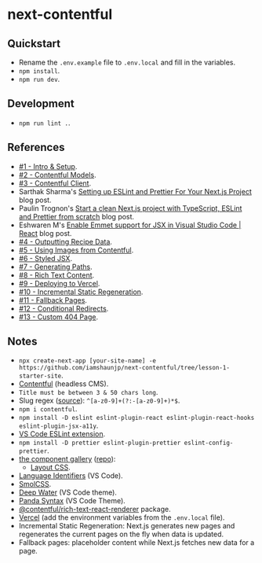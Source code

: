 # next-contentful

## Quickstart

- Rename the `.env.example` file to `.env.local` and fill in the variables.
- `npm install`.
- `npm run dev`.

## Development

- `npm run lint .`.

## References

- [#1 - Intro & Setup](https://youtu.be/m9mNsYJbkNg).
- [#2 - Contentful Models](https://youtu.be/otLsndcnqKM).
- [#3 - Contentful Client](https://youtu.be/sougdtlQlEk).
- Sarthak Sharma's [Setting up ESLint and Prettier For Your Next.js Project](https://xenox.dev/setting-up-eslint-and-prettier-for-next-js-project/) blog post.
- Paulin Trognon's [Start a clean Next.js project with TypeScript, ESLint and Prettier from scratch](https://paulintrognon.fr/blog/typescript-prettier-eslint-next-js) blog post.
- Eshwaren M's [Enable Emmet support for JSX in Visual Studio Code | React](https://medium.com/@eshwaren/enable-emmet-support-for-jsx-in-visual-studio-code-react-f1f5dfe8809c) blog post.
- [#4 - Outputting Recipe Data](https://youtu.be/r-Xn1EQD_aU).
- [#5 - Using Images from Contentful](https://youtu.be/Mdx3ywlnzk8).
- [#6 - Styled JSX](https://youtu.be/IJjgueLbhic).
- [#7 - Generating Paths](https://youtu.be/DRF1KBTH15k).
- [#8 - Rich Text Content](https://youtu.be/o6CnTHrwJ-Q).
- [#9 - Deploying to Vercel](https://youtu.be/0OOWCSVhHaU).
- [#10 - Incremental Static Regeneration](https://youtu.be/X0-6lyxj1_Q).
- [#11 - Fallback Pages](https://youtu.be/V4SVNleMitE).
- [#12 - Conditional Redirects](https://youtu.be/QSOg8ZbwGpw).
- [#13 - Custom 404 Page](https://youtu.be/O__nkXy28Lw).

## Notes

- `npx create-next-app [your-site-name] -e https://github.com/iamshaunjp/next-contentful/tree/lesson-1-starter-site`.
- [Contentful](https://www.contentful.com/) (headless CMS).
- `Title must be between 3 & 50 chars long`.
- Slug regex ([source](https://stackoverflow.com/a/19256344)): `^[a-z0-9]+(?:-[a-z0-9]+)*$`.
- `npm i contentful`.
- `npm install -D eslint eslint-plugin-react eslint-plugin-react-hooks eslint-plugin-jsx-a11y`.
- [VS Code ESLint extension](https://marketplace.visualstudio.com/items?itemName=dbaeumer.vscode-eslint).
- `npm install -D prettier eslint-plugin-prettier eslint-config-prettier`.
- [the component gallery](https://component.gallery/) ([repo](https://github.com/inbn/component-gallery)):
  - [Layout CSS](https://github.com/inbn/component-gallery/tree/master/src/css/layout).
- [Language Identifiers](https://code.visualstudio.com/docs/languages/identifiers) (VS Code).
- [SmolCSS](https://smolcss.dev/).
- [Deep Water](https://marketplace.visualstudio.com/items?itemName=bDesigned.deep-water) (VS Code theme).
- [Panda Syntax](https://marketplace.visualstudio.com/items?itemName=tinkertrain.theme-panda) (VS Code Theme).
- [@contentful/rich-text-react-renderer](https://www.npmjs.com/package/@contentful/rich-text-react-renderer) package.
- [Vercel](https://vercel.com/) (add the environment variables from the `.env.local` file).
- Incremental Static Regeneration: Next.js generates new pages and regenerates the current pages on the fly when data is updated.
- Fallback pages: placeholder content while Next.js fetches new data for a page.
